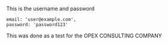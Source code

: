 This is the username and password

    email: 'user@example.com',
    password: 'password123'


This was done as a test for the OPEX CONSULTING COMPANY